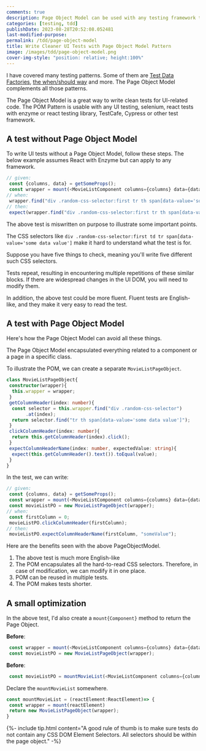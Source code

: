 ```yaml
---
comments: true
description: Page Object Model can be used with any testing framework to write cleaner and simpler tests that are fast to write.
categories: [testing, tdd]
publishDate: 2023-08-28T20:52:08.052481
last-modified-purpose:
permalink: /tdd/page-object-model
title: Write Cleaner UI Tests with Page Object Model Pattern
image: /images/tdd/page-object-model.png
cover-img-style: "position: relative; height:100%"
---
```


I have covered many testing patterns. Some of them are [Test Data Factories](https://www.ankushchoubey.com/test-data-factories/), [the when/should way](https://www.ankushchoubey.com/method-when-should/) and more. The Page Object Model complements all those patterns.

The Page Object Model is a great way to write clean tests for UI-related code. The POM Pattern is usable with any UI testing, selenium, react tests with enzyme or react testing library, TestCafe, Cypress or other test framework.

## A test without Page Object Model

To write UI tests without a Page Object Model, follow these steps. The below example assumes React with Enzyme but can apply to any framework.

```typescript
// given:
 const {columns, data} = getSomeProps();
 const wrapper = mount(<MovieListComponent columns={columns} data={data} />)
// when:
 wrapper.find("div .random-css-selector:first tr th span[data-value='some data value']").click();
// then:
 expect(wrapper.find("div .random-css-selector:first tr th span[data-value='some data value']").prop("name")).toEqual("someValue")
```

The above test is miswritten on purpose to illustrate some important points.

The CSS selectors like `div .random-css-selector:first td tr span[data-value='some data value']` make it hard to understand what the test is for.

Suppose you have five things to check, meaning you'll write five different such CSS selectors.

Tests repeat, resulting in encountering multiple repetitions of these similar blocks. If there are widespread changes in the UI DOM, you will need to modify them.

In addition, the above test could be more fluent. Fluent tests are English-like, and they make it very easy to read the test.

## A test with Page Object Model

Here's how the Page Object Model can avoid all these things.

The Page Object Model encapsulated everything related to a component or a page in a specific class.

To illustrate the POM, we can create a separate `MovieListPageObject`.

```typescript
class MovieListPageObject{
 constructor(wrapper){
  this.wrapper = wrapper;
 }
 getColumnHeader(index: number){
  const selector = this.wrapper.find("div .random-css-selector")
       .at(index);
  return selector.find("tr th span[data-value='some data value']");
 }
 clickColumnHeader(index: number){
  return this.getColumnHeader(index).click();
 }
 expectColumnHeaderName(index: number, expectedValue: string){
  expect(this.getColumnHeader().text()).toEqual(value);
 }
}
```

In the test, we can write:

```typescript
// given:
 const {columns, data} = getSomeProps();
 const wrapper = mount(<MovieListComponent columns={columns} data={data} />)
 const movieListPO = new MovieListPageObject(wrapper);
// when:
 const firstColumn = 0;
 movieListPO.clickColumnHeader(firstColumn);
// then:
 movieListPO.expectColumnHeaderName(firstColumn, "someValue");
```

Here are the benefits seen with the above PageObjectModel.

1. The above test is much more English-like
2. The POM encapsulates all the hard-to-read CSS selectors. Therefore, in case of modification, we can modify it in one place.
3. POM can be reused in multiple tests.
4. The POM makes tests shorter.

## A small optimization

In the above test, I'd also create a `mount{Component}` method to return the Page Object.

**Before**:

```typescript
 const wrapper = mount(<MovieListComponent columns={columns} data={data} />)
 const movieListPO = new MovieListPageObject(wrapper);
```

**Before**:

```typescript
 const movieListPO = mountMovieList(<MovieListComponent columns={columns} data={data} />)
```

Declare the `mountMovieList` somewhere.

```typescript
const mountMovieList = (reactElement:ReactElement)=> {
 const wrapper = mount(reactElement)
 return new MovieListPageObject(wrapper);
}
```

{%- include tip.html content="A good rule of thumb is to make sure tests do not contain any CSS DOM Element Selectors. All selectors should be within the page object." -%}
